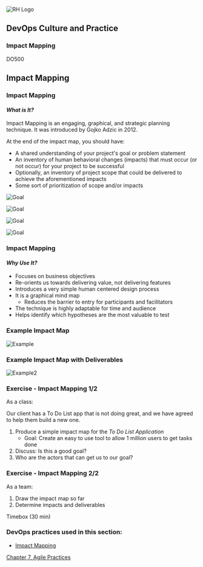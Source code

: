 <!-- .slide: data-background-image="images/cloudbackground.png" -->
![RH Logo](css/images/RHLogo3.png) <!-- {_class="title-logo"} -->
## DevOps Culture and Practice <!-- {_class="course-title"} -->
### Impact Mapping <!-- {_class="title-color"} -->
DO500 <!-- {_class="title-color"} -->



<!-- .slide: id="impact-mapping" -->
## Impact Mapping


### Impact Mapping
#### _What is It?_
Impact Mapping is an engaging, graphical, and strategic planning technique. It
was introduced by Gojko Adzic in 2012.

At the end of the impact map, you should have:
* A shared understanding of your project's goal or problem statement
* An inventory of human behavioral changes (impacts) that must occur (or not occur)
for your project to be successful
* Optionally, an inventory of project scope that could be delivered to achieve
the aforementioned impacts
* Some sort of prioritization of scope and/or impacts


![Goal](images/ImpactMapping/impact-mapping-goal.png)


![Goal](images/ImpactMapping/impact-mapping-actors.png)


![Goal](images/ImpactMapping/impact-mapping-impacts.png)


![Goal](images/ImpactMapping/impact-mapping-deliverables.png)


### Impact Mapping
#### _Why Use It?_
* Focuses on business objectives
* Re-orients us towards delivering value, not delivering features
* Introduces a very simple human centered design process
* It is a graphical mind map
  * Reduces the barrier to entry for participants and facilitators
* The technique is highly adaptable for time and audience
* Helps identify which hypotheses are the most valuable to test


### Example Impact Map
![Example](images/ImpactMapping/ImpactMap.png)


### Example Impact Map with Deliverables
![Example2](images/ImpactMapping/ImpactDeliverables.png)



### Exercise - Impact Mapping 1/2
As a class:

Our client has a To Do List app that is not doing great, and we have agreed to help them build a new one.

1. Produce a simple impact map for the _To Do List Application_
   * Goal: Create an easy to use tool to allow 1 million users to get tasks done
2. Discuss: Is this a good goal?
3. Who are the actors that can get us to our goal?


### Exercise - Impact Mapping 2/2
As a team:
1. Draw the impact map so far
2. Determine impacts and deliverables

Timebox (30 min) <!-- {_class="small"} -->



<!-- .slide: data-background-image="images/chef-background.png", class="white-style" -->
### DevOps practices used in this section:
- [Impact Mapping](https://openpracticelibrary.com/practice/impact-mapping/)



<!-- .slide: data-background-image="css/images/RH_Chapter_Title_Background2.png", class="white-style" -->
[Chapter 7, Agile Practices](chapter07.html)
